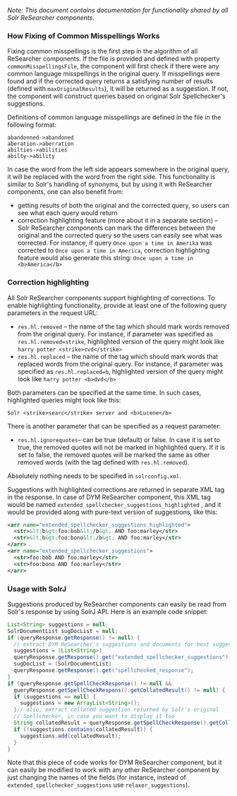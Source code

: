 *Note: This document contains documentation for functionality shared by all Solr ReSearcher components.*

### How Fixing of Common Misspellings Works
Fixing common misspellings is the first step in the algorithm of all ReSearcher components. If the file is provided and defined with property `commonMisspellingsFile`, the component will first check if there were any common language misspellings in the original query. If misspellings were found and if the corrected query returns a satisfying number of results (defined with `maxOriginalResults`), it will be returned as a suggestion. If not, the component will construct queries based on original Solr Spellchecker's suggestions.

Definitions of common language misspellings are defined in the file in the following format:
```
abandonned->abandoned
aberation->aberration
abilties->abilities
abilty->ability
```

In case the word from the left side appears somewhere in the original query, it will be replaced with the word from the right side. This functionality is similar to Solr's handling of synonyms, but by using it with ReSearcher components, one can also benefit from:
* getting results of both the original and the corrected query, so users can see what each query would
return
* correction highlighting feature (more about it in a separate section) – Solr ReSearcher components can mark the differences between the original and the corrected query so the users can easily see what was corrected. For instance, if query `Once upon a time in Amerika` was corrected to `Once upon a time in America`, correction highlighting feature would also generate this string: `Once upon a time in <b>America</b>`

### Correction highlighting
All Solr ReSearcher components support highlighting of corrections. To enable highlighting functionality, provide at least one of the following query parameters in the request URL:
* `res.hl.removed` – the name of the tag which should mark words removed from the original query. For instance, if parameter was specified as `res.hl.removed=strike`, highlighted version of the query might look like `harry potter <strike>cvd</strike>`
* `res.hl.replaced` – the name of the tag which should mark words that replaced words from the original query. For instance, if parameter was specified as `res.hl.replaced=b`, highlighted version of the query might look like `harry potter <b>dvd</b>`

Both parameters can be specified at the same time. In such cases, highlighted queries might look like this:
```
Solr <strike>searc</strike> server and <b>Lucene</b>
```

There is another parameter that can be specified as a request parameter:
* `res.hl.ignorequotes`– can be true (default) or false. In case it is set to true, the removed quotes will not be marked in highlighted query. If it is set to false, the removed quotes will be marked the same as other removed words (with the tag defined with `res.hl.removed`).

Absolutely nothing needs to be specified in `solrconfig.xml`.

Suggestions with highlighted corrections are returned in separate XML tag in the response. In case of DYM ReSearcher component, this XML tag would be named `extended_spellchecker_suggestions_highlighted` , and it would be provided along with pure-text version of suggestions, like this:

```xml
<arr name="extended_spellchecker_suggestions_highlighted">
  <str>&lt;b&gt;foo:bob&lt;/b&gt; AND foo:marley</str>
  <str>&lt;b&gt;foo:bono&lt;/b&gt; AND foo:marley</str>
</arr>
<arr name="extended_spellchecker_suggestions">
  <str>foo:bob AND foo:marley</str>
  <str>foo:bono AND foo:marley</str>
</arr>
```

### Usage with SolrJ
Suggestions produced by ReSearcher components can easily be read from Solr's response by using SolrJ API. Here is an example code snippet:

```java
List<String> suggestions = null;
SolrDocumentList sugDocList = null;
if (queryResponse.getResponse() != null) {
  // extract DYM ReSearcher's suggestions and documents for best suggestion
  suggestions = (List<String>)
  queryResponse.getResponse().get("extended_spellchecker_suggestions");
  sugDocList = (SolrDocumentList)
  queryResponse.getResponse().get("spellchecked_response");
}
if (queryResponse.getSpellCheckResponse() != null && 
  queryResponse.getSpellCheckRespons().getCollatedResult() != null) {
  if (suggestions == null) {
    suggestions = new ArrayList<String>();
  }// also, extract collated suggestion returned by Solr's original
  // Spellchecker, in case you want to display it too
  String collatedResult = queryResponse.getSpellCheckResponse().getCollatedResult();
  if (!suggestions.contains(collatedResult)) {
    suggestions.add(collatedResult);
  }
}
```
Note that this piece of code works for DYM ReSearcher component, but it can easily be modified to work with any other ReSearcher component by just changing the names of the fields (for instance, instead of `extended_spellchecker_suggestions` use `relaxer_suggestions`).